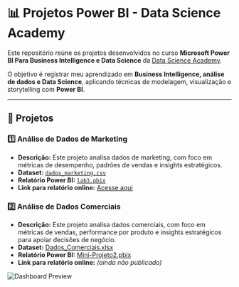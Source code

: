 # 📊 Projetos Power BI - Data Science Academy

Este repositório reúne os projetos desenvolvidos no curso **Microsoft Power BI Para Business Intelligence e Data Science** da [Data Science Academy](https://www.datascienceacademy.com.br).

O objetivo é registrar meu aprendizado em **Business Intelligence, análise de dados e Data Science**, aplicando técnicas de modelagem, visualização e storytelling com **Power BI**.

---

## 📂 Projetos

### 1️⃣ Análise de Dados de Marketing
- **Descrição:** Este projeto analisa dados de marketing, com foco em métricas de desempenho, padrões de vendas e insights estratégicos.  
- **Dataset:** [`dados_marketing.csv`](./dados_marketing/dados_marketing.csv)  
- **Relatório Power BI:** [`lab3.pbix`](./lab3.pbix)  
- **Link para relatório online:** [Acesse aqui](https://app.powerbi.com/view?r=eyJrIjoiMTQ0OWFhZjItMjY5My00NWU3LThmMWEtMGE5MThjYTc0YjA0IiwidCI6ImNmNzJlMmJkLTdhMmItNDc4My1iZGViLTM5ZDU3YjA3Zjc2ZiIsImMiOjR9)  

### 2️⃣ Análise de Dados Comerciais

- **Descrição:** Este projeto analisa dados comerciais, com foco em métricas de vendas, performance por produto e insights estratégicos para apoiar decisões de negócio.  
- **Dataset:** [Dados_Comerciais.xlsx](./Dados_Comerciais.xlsx)  
- **Relatório Power BI:** [Mini-Projeto2.pbix](./Mini-Projeto2.pbix)  
- **Link para relatório online:** _(ainda não publicado)_  

![Dashboard Preview](./images/dashboard_preview.png)
